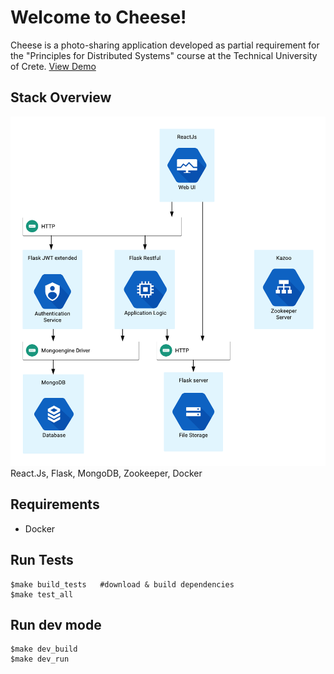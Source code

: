 # Welcome to Cheese!
Cheese is a photo-sharing application developed as partial requirement for the "Principles for Distributed Systems" course at the Technical University of Crete.
[View Demo](https://www.youtube.com/watch?v=l4TOZ1zrVyk)

## Stack Overview
![microservices architecture](microservices.png)
React.Js, Flask, MongoDB, Zookeeper, Docker

## Requirements

 - Docker


## Run Tests

    $make build_tests	#download & build dependencies
    $make test_all

## Run dev mode

    $make dev_build
    $make dev_run
